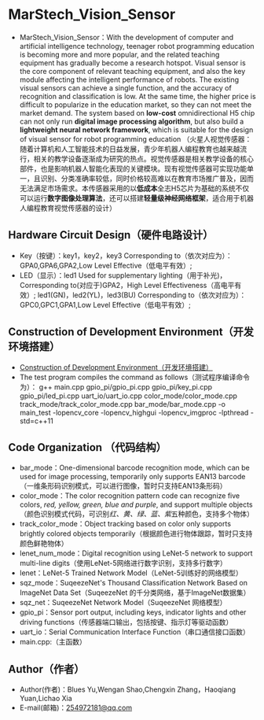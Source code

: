 MarStech_Vision_Sensor
====================================================
   * MarStech_Vision_Sensor：With the development of computer and artificial intelligence technology, teenager robot programming education is becoming more and more popular, and the related teaching equipment has gradually become a research hotspot. Visual sensor is the core component of relevant teaching equipment, and also the key module affecting the intelligent performance of robots. The existing visual sensors can achieve a single function, and the accuracy of recognition and classification is low. At the same time, the higher price is difficult to popularize in the education market, so they can not meet the market demand. The system based on **low-cost** omnidirectional H5 chip can not only run **digital image processing algorithm**, but also build a **lightweight neural network framework**, which is suitable for the design of visual sensor for robot programming education
    （火星人视觉传感器：随着计算机和人工智能技术的日益发展，青少年机器人编程教育也越来越流行，相关的教学设备逐渐成为研究的热点。视觉传感器是相关教学设备的核心部件，也是影响机器人智能化表现的关键模块。现有视觉传感器可实现功能单一，且识别、分类准确率较低，同时价格较高难以在教育市场推广普及，因而无法满足市场需求。本传感器采用的以**低成本**全志H5芯片为基础的系统不仅可以运行**数字图像处理算法**，还可以搭建**轻量级神经网络框架**，适合用于机器人编程教育视觉传感器的设计）

Hardware Circuit Design（硬件电路设计）
-------------------------------------
* Key（按键）：key1，key2，key3 Corresponding to（依次对应为）：GPA0,GPA6,GPA2,Low Level Effective（低电平有效）;
* LED（显示）：led1 Used for supplementary lighting（用于补光)，Corresponding to(对应于)GPA2，High Level Effectiveness（高电平有效）;
              led1(GN)，led2(YL)，led3(BU) Corresponding to（依次对应为）：GPC0,GPC1,GPA1,Low Level Effective（低电平有效）;

Construction of Development Environment（开发环境搭建）
-----------------------------------------------------
 *  [Construction of Development Environment（开发环境搭建）](https://blog.csdn.net/bluesyxx/article/details/85255634#commentsedit)
 * The test program compiles the command as follows（测试程序编译命令为）：
g++ main.cpp gpio_pi/gpio_pi.cpp gpio_pi/key_pi.cpp gpio_pi/led_pi.cpp  uart_io/uart_io.cpp  color_mode/color_mode.cpp track_mode/track_color_mode.cpp bar_mode/bar_mode.cpp -o main_test -lopencv_core -lopencv_highgui -lopencv_imgproc -lpthread -std=c++11


Code Organization （代码结构）
-------------------------------------
* bar_mode：One-dimensional barcode recognition mode, which can be used for image processing, temporarily only supports EAN13 barcode（一维条形码识别模式，可以进行图像，暂时只支持EAN13条形码）
* color_mode：The color recognition pattern code can recognize five colors, *red, yellow, green, blue and purple*, and support multiple objects（颜色识别模式代码，可识别*红、黄、绿、蓝、紫*五种颜色，支持多个物体）
* track_color_mode：Object tracking based on color only supports brightly colored objects temporarily（根据颜色进行物体跟踪，暂时只支持颜色鲜艳物体）
* lenet_num_mode：Digital recognition using LeNet-5 network to support multi-line digits（使用LeNet-5网络进行数字识别，支持多行数字）
* lenet：LeNet-5 Trained Network Model（LeNet-5训练好的网络模型）
* sqz_mode：SuqeezeNet's Thousand Classification Network Based on ImageNet Data Set（SuqeezeNet 的千分类网络，基于ImageNet数据集）
* sqz_net：SuqeezeNet Network Model（SuqeezeNet 网络模型）
* gpio_pi：Sensor port output, including keys, indicator lights and other driving functions（传感器端口输出，包括按键、指示灯等驱动函数）
* uart_io：Serial Communication Interface Function（串口通信接口函数）
* main.cpp:（主函数）

Author（作者）
-------------------------------------
* Author(作者)：Blues Yu,Wengan Shao,Chengxin Zhang，Haoqiang Yuan,Lichao Xia  
* E-mail(邮箱)：254972181@qq.com
